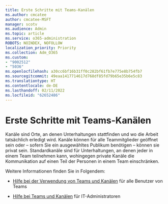 ```yaml
---
title: Erste Schritte mit Teams-Kanälen
ms.author: cmcatee
author: cmcatee-MSFT
manager: scotv
ms.audience: Admin
ms.topic: article
ms.service: o365-administration
ROBOTS: NOINDEX, NOFOLLOW
localization_priority: Priority
ms.collection: Adm_O365
ms.custom:
- "9002512"
- "5036"
ms.openlocfilehash: a30cc6bf16b31ff0c282bf61fb7e775e8b754fb7
ms.sourcegitcommit: 49eaa1417714617d768df85fd79b65e35b6e5c83
ms.translationtype: HT
ms.contentlocale: de-DE
ms.lasthandoff: 02/11/2022
ms.locfileid: "62652486"
---
```

# <a name="get-started-with-teams-channels"></a>Erste Schritte mit Teams-Kanälen

Kanäle sind Orte, an denen Unterhaltungen stattfinden und wo die Arbeit tatsächlich erledigt wird. Kanäle können für alle Teammitglieder geöffnet sein oder – sofern Sie ein ausgewähltes Publikum benötigen – können sie privat sein. Standardkanäle sind für Unterhaltungen, an denen jeder in einem Team teilnehmen kann, wohingegen private Kanäle die Kommunikation auf einen Teil der Personen in einem Team einschränken.

Weitere Informationen finden Sie in Folgendem:

- [Hilfe bei der Verwendung von Teams und Kanälen](https://support.office.com/article/teams-and-channels-df38ae23-8f85-46d3-b071-cb11b9de5499) für alle Benutzer von Teams

- [Hilfe bei Teams und Kanälen](https://docs.microsoft.com/microsoftteams/teams-channels-overview) für IT-Administratoren 
